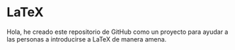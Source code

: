 # LaTeX
Hola, he creado este repositorio de GitHub como un proyecto para ayudar a las personas a introducirse a LaTeX de manera amena.
